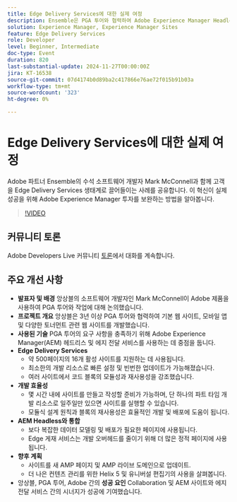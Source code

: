```yaml
---
title: Edge Delivery Services에 대한 실제 여정
description: Ensemble은 PGA 투어와 협력하여 Adobe Experience Manager Headless 및 Edge Delivery 서비스를 활용하여 16개의 활성 사이트를 효율적으로 관리 및 업데이트하고 모듈성, 재사용성 및 빠른 배포를 강조하며 향후 Helix 5 및 범용 편집기를 사용하여 콘텐츠 관리를 개선할 계획입니다.
solution: Experience Manager, Experience Manager Sites
feature: Edge Delivery Services
role: Developer
level: Beginner, Intermediate
doc-type: Event
duration: 820
last-substantial-update: 2024-11-27T00:00:00Z
jira: KT-16538
source-git-commit: 07d4174b0d89ba2c417866e76ae72f015b91b03a
workflow-type: tm+mt
source-wordcount: '323'
ht-degree: 0%

---
```



# Edge Delivery Services에 대한 실제 여정

Adobe 파트너 Ensemble의 수석 소프트웨어 개발자 Mark McConnell과 함께 고객을 Edge Delivery Services 생태계로 끌어들이는 사례를 공유합니다. 이 혁신이 실제 성공을 위해 Adobe Experience Manager 투자를 보완하는 방법을 알아봅니다.

>[!VIDEO](https://video.tv.adobe.com/v/3439421/?learn=on&enablevpops)

## 커뮤니티 토론

Adobe Developers Live 커뮤니티 [토론](https://adobe.ly/4ffJtT8)에서 대화를 계속합니다.

## 주요 개선 사항

* **발표자 및 배경** 앙상블의 소프트웨어 개발자인 Mark McConnell이 Adobe 제품을 사용하여 PGA 투어와 작업에 대해 논의했습니다.
* **프로젝트 개요** 앙상블은 3년 이상 PGA 투어와 협력하여 기본 웹 사이트, 모바일 앱 및 다양한 토너먼트 관련 웹 사이트를 개발했습니다.
* **사용된 기술** PGA 투어의 요구 사항을 충족하기 위해 Adobe Experience Manager(AEM) 헤드리스 및 에지 전달 서비스를 사용하는 데 중점을 둡니다.
* **Edge Delivery Services**
   * 약 500페이지의 16개 활성 사이트를 지원하는 데 사용됩니다.
   * 최소한의 개발 리소스로 빠른 설정 및 빈번한 업데이트가 가능해졌습니다.
   * 여러 사이트에서 코드 블록의 모듈성과 재사용성을 강조했습니다.
* **개발 효율성**
   * 몇 시간 내에 사이트를 만들고 작성할 준비가 가능하며, 단 하나의 파트 타임 개발 리소스로 일주일만 있으면 사이트를 실행할 수 있습니다.
   * 모듈식 설계 원칙과 블록의 재사용성은 효율적인 개발 및 배포에 도움이 됩니다.
* **AEM Headless와 통합**
   * 보다 복잡한 데이터 모델링 및 배포가 필요한 페이지에 사용됩니다.
   * Edge 게재 서비스는 개발 오버헤드를 줄이기 위해 더 많은 정적 페이지에 사용됩니다.
* **향후 계획**
   * 사이트를 새 AMP 페이지 및 AMP 라이브 도메인으로 업데이트.
   * 더 나은 컨텐츠 관리를 위한 Helix 5 및 유니버설 편집기의 사용을 살펴봅니다.
* 앙상블, PGA 투어, Adobe 간의 **성공 요인** Collaboration 및 AEM 사이트와 에지 전달 서비스 간의 시너지가 성공에 기여했습니다.


